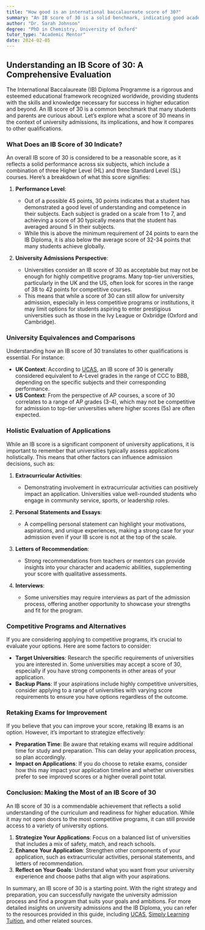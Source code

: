 ```yaml
---
title: "How good is an international baccalaureate score of 30?"
summary: "An IB score of 30 is a solid benchmark, indicating good academic achievement and is often sufficient for university admissions worldwide."
author: "Dr. Sarah Johnson"
degree: "PhD in Chemistry, University of Oxford"
tutor_type: "Academic Mentor"
date: 2024-02-05
---
```


## Understanding an IB Score of 30: A Comprehensive Evaluation

The International Baccalaureate (IB) Diploma Programme is a rigorous and esteemed educational framework recognized worldwide, providing students with the skills and knowledge necessary for success in higher education and beyond. An IB score of 30 is a common benchmark that many students and parents are curious about. Let’s explore what a score of 30 means in the context of university admissions, its implications, and how it compares to other qualifications.

### What Does an IB Score of 30 Indicate?

An overall IB score of 30 is considered to be a reasonable score, as it reflects a solid performance across six subjects, which include a combination of three Higher Level (HL) and three Standard Level (SL) courses. Here’s a breakdown of what this score signifies:

1. **Performance Level**: 
   - Out of a possible 45 points, 30 points indicates that a student has demonstrated a good level of understanding and competence in their subjects. Each subject is graded on a scale from 1 to 7, and achieving a score of 30 typically means that the student has averaged around 5 in their subjects. 
   - While this is above the minimum requirement of 24 points to earn the IB Diploma, it is also below the average score of 32-34 points that many students achieve globally.

2. **University Admissions Perspective**: 
   - Universities consider an IB score of 30 as acceptable but may not be enough for highly competitive programs. Many top-tier universities, particularly in the UK and the US, often look for scores in the range of 38 to 42 points for competitive courses. 
   - This means that while a score of 30 can still allow for university admission, especially in less competitive programs or institutions, it may limit options for students aspiring to enter prestigious universities such as those in the Ivy League or Oxbridge (Oxford and Cambridge).

### University Equivalences and Comparisons

Understanding how an IB score of 30 translates to other qualifications is essential. For instance:

- **UK Context**: According to [UCAS](https://qips.ucas.com/qip/international-baccalaureate-ib-diploma), an IB score of 30 is generally considered equivalent to A-Level grades in the range of CCC to BBB, depending on the specific subjects and their corresponding performance. 
- **US Context**: From the perspective of AP courses, a score of 30 correlates to a range of AP grades (3-4), which may not be competitive for admission to top-tier universities where higher scores (5s) are often expected.

### Holistic Evaluation of Applications

While an IB score is a significant component of university applications, it is important to remember that universities typically assess applications holistically. This means that other factors can influence admission decisions, such as:

1. **Extracurricular Activities**: 
   - Demonstrating involvement in extracurricular activities can positively impact an application. Universities value well-rounded students who engage in community service, sports, or leadership roles.

2. **Personal Statements and Essays**: 
   - A compelling personal statement can highlight your motivations, aspirations, and unique experiences, making a strong case for your admission even if your IB score is not at the top of the scale.

3. **Letters of Recommendation**: 
   - Strong recommendations from teachers or mentors can provide insights into your character and academic abilities, supplementing your score with qualitative assessments.

4. **Interviews**: 
   - Some universities may require interviews as part of the admission process, offering another opportunity to showcase your strengths and fit for the program.

### Competitive Programs and Alternatives

If you are considering applying to competitive programs, it’s crucial to evaluate your options. Here are some factors to consider:

- **Target Universities**: Research the specific requirements of universities you are interested in. Some universities may accept a score of 30, especially if you have strong components in other areas of your application.
- **Backup Plans**: If your aspirations include highly competitive universities, consider applying to a range of universities with varying score requirements to ensure you have options regardless of the outcome.

### Retaking Exams for Improvement

If you believe that you can improve your score, retaking IB exams is an option. However, it’s important to strategize effectively:

- **Preparation Time**: Be aware that retaking exams will require additional time for study and preparation. This can delay your application process, so plan accordingly.
- **Impact on Applications**: If you do choose to retake exams, consider how this may impact your application timeline and whether universities prefer to see improved scores or a higher overall point total.

### Conclusion: Making the Most of an IB Score of 30

An IB score of 30 is a commendable achievement that reflects a solid understanding of the curriculum and readiness for higher education. While it may not open doors to the most competitive programs, it can still provide access to a variety of university options. 

1. **Strategize Your Applications**: Focus on a balanced list of universities that includes a mix of safety, match, and reach schools. 
2. **Enhance Your Application**: Strengthen other components of your application, such as extracurricular activities, personal statements, and letters of recommendation.
3. **Reflect on Your Goals**: Understand what you want from your university experience and choose paths that align with your aspirations.

In summary, an IB score of 30 is a starting point. With the right strategy and preparation, you can successfully navigate the university admission process and find a program that suits your goals and ambitions. For more detailed insights on university admissions and the IB Diploma, you can refer to the resources provided in this guide, including [UCAS](https://qips.ucas.com/qip/international-baccalaureate-ib-diploma), [Simply Learning Tuition](https://www.simplylearningtuition.co.uk/academic-assessments/should-my-child-take-a-levels-or-ib/), and other related sources.
    